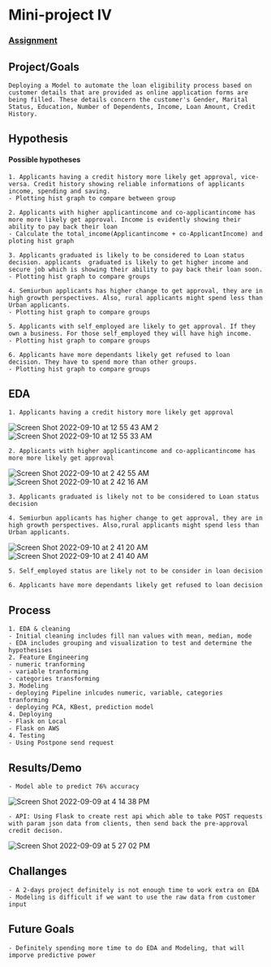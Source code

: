 # Mini-project IV

### [Assignment](assignment.md)

## Project/Goals

    Deploying a Model to automate the loan eligibility process based on customer details that are provided as online application forms are being filled. These details concern the customer's Gender, Marital Status, Education, Number of Dependents, Income, Loan Amount, Credit History.

## Hypothesis
#### Possible hypotheses

    1. Applicants having a credit history more likely get approval, vice-versa. Credit history showing reliable informations of applicants income, spending and saving.
    - Plotting hist graph to compare between group

    2. Applicants with higher applicantincome and co-applicantincome has more more likely get approval. Income is evidently showing their ability to pay back their loan
    - Calculate the total_income(Applicantincome + co-ApplicantIncome) and ploting hist graph

    3. Applicants graduated is likely to be considered to Loan status decision. applicants  graduated is likely to get higher income and secure job which is showing their ability to pay back their loan soon.
    - Plotting hist graph to compare groups

    4. Semiurbun applicants has higher change to get approval, they are in high growth perspectives. Also, rural applicants might spend less than Urban applicants.
    - Plotting hist graph to compare groups

    5. Applicants with self_employed are likely to get approval. If they own a business. For those self_employed they will have high income.
    - Plotting hist graph to compare groups

    6. Applicants have more dependants likely get refused to loan decision. They have to spend more than other groups.
    - Plotting hist graph to compare groups

## EDA 
    1. Applicants having a credit history more likely get approval
![Screen Shot 2022-09-10 at 12 55 43 AM 2](https://user-images.githubusercontent.com/93171100/189472640-9e718536-4d19-4e48-a8fd-25d47fe8d91e.png) ![Screen Shot 2022-09-10 at 12 55 33 AM](https://user-images.githubusercontent.com/93171100/189472651-ceb2c558-63e2-4f89-ad7e-1ebadef527a9.png)

    2. Applicants with higher applicantincome and co-applicantincome has more more likely get approval
 ![Screen Shot 2022-09-10 at 2 42 55 AM](https://user-images.githubusercontent.com/93171100/189472681-069179f1-7f1b-4017-ba52-c065518807cf.png)![Screen Shot 2022-09-10 at 2 42 16 AM](https://user-images.githubusercontent.com/93171100/189472687-81a1c1a2-3de9-4436-8f1d-20ceccabde51.png)



    3. Applicants graduated is likely not to be considered to Loan status decision

    4. Semiurbun applicants has higher change to get approval, they are in high growth perspectives. Also,rural applicants might spend less than Urban applicants.
![Screen Shot 2022-09-10 at 2 41 20 AM](https://user-images.githubusercontent.com/93171100/189472714-c05ac865-4589-4355-89be-ae48f68b9629.png)
![Screen Shot 2022-09-10 at 2 41 40 AM](https://user-images.githubusercontent.com/93171100/189472715-b4d70de1-6e2f-4bb2-a20e-bd32e7a65f60.png)

    
    5. Self_employed status are likely not to be consider in loan decision
    
    6. Applicants have more dependants likely get refused to loan decision

## Process
    1. EDA & cleaning
    - Initial cleaning includes fill nan values with mean, median, mode
    - EDA includes grouping and visualization to test and determine the hypothesises
    2. Feature Engineering
    - numeric tranforming
    - variable tranforming
    - categories transforming
    3. Modeling
    - deploying Pipeline inlcudes numeric, variable, categories tranforming
    - deploying PCA, KBest, prediction model
    4. Deploying
    - Flask on Local
    - Flask on AWS
    4. Testing
    - Using Postpone send request

## Results/Demo
    - Model able to predict 76% accuracy
![Screen Shot 2022-09-09 at 4 14 38 PM](https://user-images.githubusercontent.com/93171100/189472775-52254d56-ce7e-4f58-8383-0c95505238b2.png)

    - API: Using Flask to create rest api which able to take POST requests with param json data from clients, then send back the pre-approval credit decison.
    
![Screen Shot 2022-09-09 at 5 27 02 PM](https://user-images.githubusercontent.com/93171100/189472782-a864e085-2fc9-42cf-a7fe-e82863cf4400.png)

## Challanges 
    - A 2-days project definitely is not enough time to work extra on EDA
    - Modeling is difficult if we want to use the raw data from customer input

## Future Goals
    - Definitely spending more time to do EDA and Modeling, that will imporve predictive power
